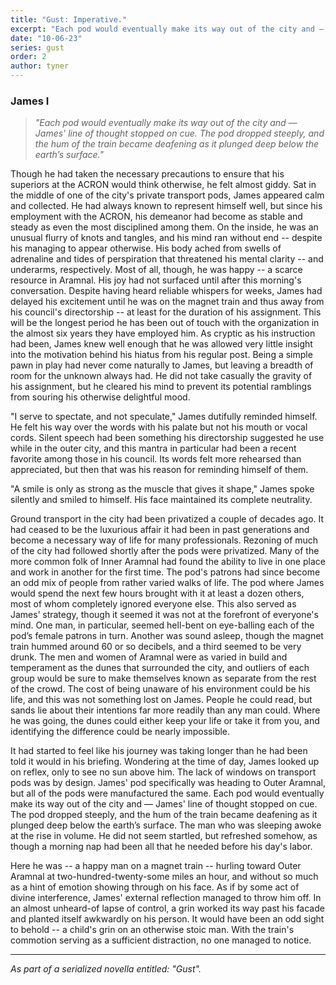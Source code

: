 ```yaml
---
title: "Gust: Imperative."
excerpt: "Each pod would eventually make its way out of the city and — James' line of thought stopped on cue. The pod dropped steeply, and the hum of the train became deafening as it plunged deep below the earth’s surface."
date: "10-06-23"
series: gust
order: 2
author: tyner
---
```


### James I

> *"Each pod would eventually make its way out of the city and — James' line of thought stopped on cue. The pod dropped steeply, and the hum of the train became deafening as it plunged deep below the earth’s surface."*

Though he had taken the necessary precautions to ensure that his superiors at the ACRON would think otherwise, he felt almost giddy. Sat in the middle of one of the city's private transport pods, James appeared calm and collected. He had always known to represent himself well, but since his employment with the ACRON, his demeanor had become as stable and steady as even the most disciplined among them. On the inside, he was an unusual flurry of knots and tangles, and his mind ran without end -- despite his managing to appear otherwise. His body ached from swells of adrenaline and tides of perspiration that threatened his mental clarity -- and underarms, respectively. Most of all, though, he was happy -- a scarce resource in Aramnal. His joy had not surfaced until after this morning's conversation. Despite having heard reliable whispers for weeks, James had delayed his excitement until he was on the magnet train and thus away from his council's directorship -- at least for the duration of his assignment. This will be the longest period he has been out of touch with the organization in the almost six years they have employed him. As cryptic as his instruction had been, James knew well enough that he was allowed very little insight into the motivation behind his hiatus from his regular post. Being a simple pawn in play had never come naturally to James, but leaving a breadth of room for the unknown always had. He did not take casually the gravity of his assignment, but he cleared his mind to prevent its potential ramblings from souring his otherwise delightful mood. 

"I serve to spectate, and not speculate," James dutifully reminded himself. He felt his way over the words with his palate but not his mouth or vocal cords. Silent speech had been something his directorship suggested he use while in the outer city, and this mantra in particular had been a recent favorite among those in his council. Its words felt more rehearsed than appreciated, but then that was his reason for reminding himself of them. 

"A smile is only as strong as the muscle that gives it shape," James spoke silently and smiled to himself. His face maintained its complete neutrality.

Ground transport in the city had been privatized a couple of decades ago. It had ceased to be the luxurious affair it had been in past generations and become a necessary way of life for many professionals. Rezoning of much of the city had followed shortly after the pods were privatized. Many of the more common folk of Inner Aramnal had found the ability to live in one place and work in another for the first time. The pod's patrons had since become an odd mix of people from rather varied walks of life. The pod where James would spend the next few hours brought with it at least a dozen others, most of whom completely ignored everyone else. This also served as James’ strategy, though it seemed it was not at the forefront of everyone's mind. One man, in particular, seemed hell-bent on eye-balling each of the pod’s female patrons in turn. Another was sound asleep, though the magnet train hummed around 60 or so decibels, and a third seemed to be very drunk. The men and women of Aramnal were as varied in build and temperament as the dunes that surrounded the city, and outliers of each group would be sure to make themselves known as separate from the rest of the crowd. The cost of being unaware of his environment could be his life, and this was not something lost on James. People he could read, but sands lie about their intentions far more readily than any man could. Where he was going, the dunes could either keep your life or take it from you, and identifying the difference could be nearly impossible. 

It had started to feel like his journey was taking longer than he had been told it would in his briefing. Wondering at the time of day, James looked up on reflex, only to see no sun above him. The lack of windows on transport pods was by design. James' pod specifically was heading to Outer Aramnal, but all of the pods were manufactured the same. Each pod would eventually make its way out of the city and — James' line of thought stopped on cue. The pod dropped steeply, and the hum of the train became deafening as it plunged deep below the earth’s surface. The man who was sleeping awoke at the rise in volume. He did not seem startled, but refreshed somehow, as though a morning nap had been all that he needed before his day's labor. 

Here he was -- a happy man on a magnet train -- hurling toward Outer Aramnal at two-hundred-twenty-some miles an hour, and without so much as a hint of emotion showing through on his face. As if by some act of divine interference, James' external reflection managed to throw him off. In an almost unheard-of lapse of control, a grin worked its way past his facade and planted itself awkwardly on his person. It would have been an odd sight to behold -- a child's grin on an otherwise stoic man. With the train's commotion serving as a sufficient distraction, no one managed to notice.

---

*As part of a serialized novella entitled: "Gust".*
